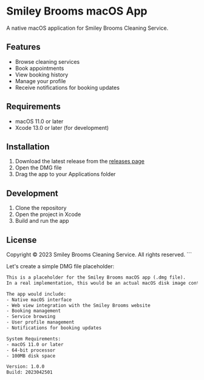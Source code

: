 # Smiley Brooms macOS App

A native macOS application for Smiley Brooms Cleaning Service.

## Features

- Browse cleaning services
- Book appointments
- View booking history
- Manage your profile
- Receive notifications for booking updates

## Requirements

- macOS 11.0 or later
- Xcode 13.0 or later (for development)

## Installation

1. Download the latest release from the [releases page](https://github.com/smileybrooms/macos-app/releases)
2. Open the DMG file
3. Drag the app to your Applications folder

## Development

1. Clone the repository
2. Open the project in Xcode
3. Build and run the app

## License

Copyright © 2023 Smiley Brooms Cleaning Service. All rights reserved.
\`\`\`

Let's create a simple DMG file placeholder:

```txt file="public/downloads/smiley-brooms.dmg"
This is a placeholder for the Smiley Brooms macOS app (.dmg file).
In a real implementation, this would be an actual macOS disk image containing the app.

The app would include:
- Native macOS interface
- Web view integration with the Smiley Brooms website
- Booking management
- Service browsing
- User profile management
- Notifications for booking updates

System Requirements:
- macOS 11.0 or later
- 64-bit processor
- 100MB disk space

Version: 1.0.0
Build: 2023042501
